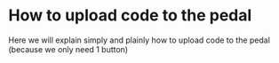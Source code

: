 # How to upload code to the pedal

Here we will explain simply and plainly how to upload code to the pedal (because we only need 1 button)
